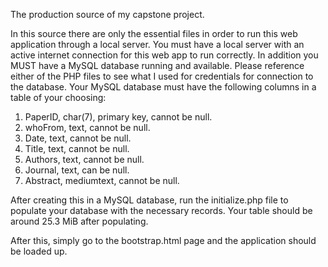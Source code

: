The production source of my capstone project.

In this source there are only the essential files in order to run this web application through a local server. You must have a local server with an active internet connection for this web app to run correctly. In addition you MUST have a MySQL database running and available. Please reference either of the PHP files to see what I used for credentials for connection to the database.
Your MySQL database must have the following columns in a table of your choosing:

1. PaperID, char(7), primary key, cannot be null.
1. whoFrom, text, cannot be null.
1. Date, text, cannot be null.
1. Title, text, cannot be null.
1. Authors, text, cannot be null.
1. Journal, text, can be null.
1. Abstract, mediumtext, cannot be null.

After creating this in a MySQL database, run the initialize.php file to populate your database with the necessary records. Your table should be around 25.3 MiB after populating.

After this, simply go to the bootstrap.html page and the application should be loaded up.
